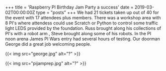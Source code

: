 +++
title = 'Raspberry PI Birthday Jam Party a success'
date = 2019-03-02T00:00:00Z
type = "posts"
+++
We had 21 tickets taken up out of 40 for the event with 17 attendees plus members. 
There was a workshop area with 8 PI's where attendess could use Scratch or Python to control some traffic light LEDS provided by the foundation. 
Russ brought along his collections of PI's with a robot arm , Steve brought along some of his robots. 
In the PI noon arena James PI Wars entry had several hours of testing. 
Our doorman George did a great job welcoming people.

{{< img src="george.jpg" alt="?" >}}

{{< img src="pijamprep.jpg" alt="?" >}}